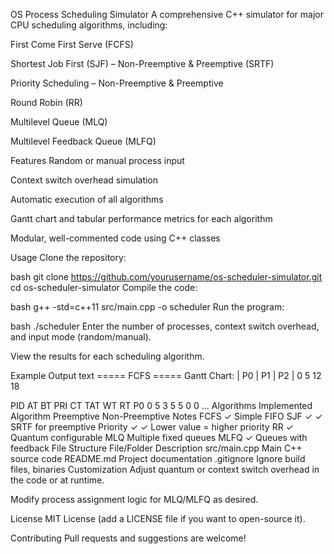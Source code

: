 OS Process Scheduling Simulator
A comprehensive C++ simulator for major CPU scheduling algorithms, including:

First Come First Serve (FCFS)

Shortest Job First (SJF) – Non-Preemptive & Preemptive (SRTF)

Priority Scheduling – Non-Preemptive & Preemptive

Round Robin (RR)

Multilevel Queue (MLQ)

Multilevel Feedback Queue (MLFQ)

Features
Random or manual process input

Context switch overhead simulation

Automatic execution of all algorithms

Gantt chart and tabular performance metrics for each algorithm

Modular, well-commented code using C++ classes

Usage
Clone the repository:

bash
git clone https://github.com/yourusername/os-scheduler-simulator.git
cd os-scheduler-simulator
Compile the code:

bash
g++ -std=c++11 src/main.cpp -o scheduler
Run the program:

bash
./scheduler
Enter the number of processes, context switch overhead, and input mode (random/manual).

View the results for each scheduling algorithm.

Example Output
text
===== FCFS =====
Gantt Chart:
| P0 | P1 | P2 |
0    5    12   18

PID   AT   BT   PRI   CT   TAT   WT   RT
P0    0    5    3     5    5     0    0
...
Algorithms Implemented
Algorithm	Preemptive	Non-Preemptive	Notes
FCFS		✓	Simple FIFO
SJF	✓	✓	SRTF for preemptive
Priority	✓	✓	Lower value = higher priority
RR	✓		Quantum configurable
MLQ			Multiple fixed queues
MLFQ	✓		Queues with feedback
File Structure
File/Folder	Description
src/main.cpp	Main C++ source code
README.md	Project documentation
.gitignore	Ignore build files, binaries
Customization
Adjust quantum or context switch overhead in the code or at runtime.

Modify process assignment logic for MLQ/MLFQ as desired.

License
MIT License (add a LICENSE file if you want to open-source it).

Contributing
Pull requests and suggestions are welcome!






